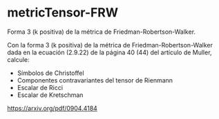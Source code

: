 # metricTensor-FRW

Forma 3 (k positiva) de la métrica de Friedman-Robertson-Walker.

Con la forma 3 (k positiva) de la métrica de Friedman-Robertson-Walker dada en la ecuación (2.9.22) de la página 40 (44) del artículo de Muller, calcule:

- Símbolos de Christoffel
- Componentes contravariantes del tensor de Rienmann
- Escalar de Ricci
- Escalar de Kretschman

https://arxiv.org/pdf/0904.4184
